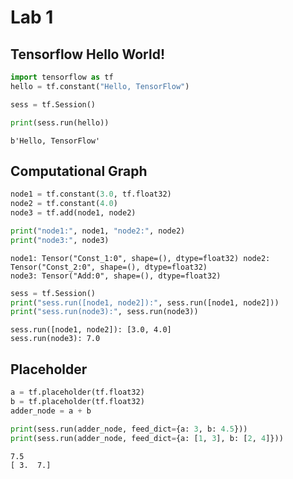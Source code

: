 
# Lab 1

## Tensorflow Hello World!


```python
import tensorflow as tf
hello = tf.constant("Hello, TensorFlow")

sess = tf.Session()

print(sess.run(hello))
```

    b'Hello, TensorFlow'


## Computational Graph


```python
node1 = tf.constant(3.0, tf.float32)
node2 = tf.constant(4.0)
node3 = tf.add(node1, node2)
```


```python
print("node1:", node1, "node2:", node2)
print("node3:", node3)
```

    node1: Tensor("Const_1:0", shape=(), dtype=float32) node2: Tensor("Const_2:0", shape=(), dtype=float32)
    node3: Tensor("Add:0", shape=(), dtype=float32)



```python
sess = tf.Session()
print("sess.run([node1, node2]):", sess.run([node1, node2]))
print("sess.run(node3):", sess.run(node3))
```

    sess.run([node1, node2]): [3.0, 4.0]
    sess.run(node3): 7.0


## Placeholder


```python
a = tf.placeholder(tf.float32)
b = tf.placeholder(tf.float32)
adder_node = a + b

print(sess.run(adder_node, feed_dict={a: 3, b: 4.5}))
print(sess.run(adder_node, feed_dict={a: [1, 3], b: [2, 4]}))
```

    7.5
    [ 3.  7.]

